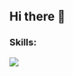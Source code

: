 ## Hi there 👋

<h3>Skills:</h3>
<img src="https://skillicons.dev/icons?i=react,redux,js,css,tailwind,html,git,github,figma" />

<!--
**Soudabeh-Noorollahi/Soudabeh-Noorollahi** is a ✨ _special_ ✨ repository because its `README.md` (this file) appears on your GitHub profile.

Here are some ideas to get you started:

- 🔭 I’m currently working on ...
- 🌱 I’m currently learning ...
- 👯 I’m looking to collaborate on ...
- 🤔 I’m looking for help with ...
- 💬 Ask me about ...
- 📫 How to reach me: ...
- 😄 Pronouns: ...
- ⚡ Fun fact: ...
-->
